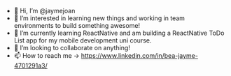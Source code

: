 - 👋 Hi, I’m @jaymejoan
- 👀 I’m interested in learning new things and working in team environments to build something awesome!
- 🌱 I’m currently learning ReactNative and am building a ReactNative ToDo List app for my mobile development uni course.
- 💞️ I’m looking to collaborate on anything!
- 📫 How to reach me -> https://www.linkedin.com/in/bea-jayme-4701291a3/

<!---
jaymejoan/jaymejoan is a ✨ special ✨ repository because its `README.md` (this file) appears on your GitHub profile.
You can click the Preview link to take a look at your changes.
--->
